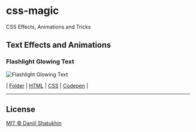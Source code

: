 # css-magic
 CSS Effects, Animations and Tricks

## Text Effects and Animations

### Flashlight Glowing Text

![Flashlight Glowing Text](https://github.com/daniilshat/css-magic/blob/main/flashlight-glowing-text/flashlight-glowing-text.gif)

| [Folder](https://github.com/daniilshat/css-magic/tree/main/flashlight-glowing-text) 
| [HTML](https://github.com/daniilshat/css-magic/blob/main/flashlight-glowing-text/flashlight-glowing-text.html) 
| [CSS](https://github.com/daniilshat/css-magic/blob/main/flashlight-glowing-text/flashlight-glowing-text.css) 
| [Codepen](https://codepen.io/daniilshat/pen/gOjdGyj) |

-----
## License
[MIT © Daniil Shatukhin](https://github.com/daniilshat/css-magic/blob/main/LICENSE)
